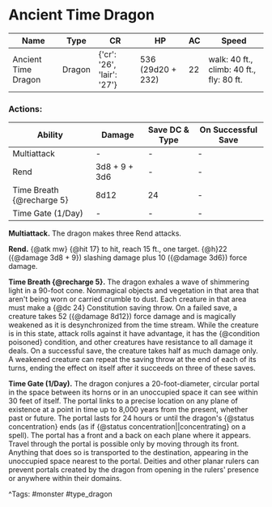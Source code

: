 # Ancient Time Dragon

| Name | Type | CR | HP | AC | Speed |
|------|------|----|----|----|-------|
| Ancient Time Dragon | Dragon | {'cr': '26', 'lair': '27'} | 536 (29d20 + 232) | 22 | walk: 40 ft., climb: 40 ft., fly: 80 ft. |

### Actions:

| Ability | Damage | Save DC & Type | On Successful Save |
|---------|--------|----------------|--------------------|
| Multiattack | - | - | - |
| Rend | 3d8 + 9 + 3d6 | - | - |
| Time Breath {@recharge 5} | 8d12 | 24 | - |
| Time Gate (1/Day) | - | - | - |


**Multiattack.** The dragon makes three Rend attacks.

**Rend.** {@atk mw} {@hit 17} to hit, reach 15 ft., one target. {@h}22 ({@damage 3d8 + 9}) slashing damage plus 10 ({@damage 3d6}) force damage.

**Time Breath {@recharge 5}.** The dragon exhales a wave of shimmering light in a 90-foot cone. Nonmagical objects and vegetation in that area that aren't being worn or carried crumble to dust. Each creature in that area must make a {@dc 24} Constitution saving throw. On a failed save, a creature takes 52 ({@damage 8d12}) force damage and is magically weakened as it is desynchronized from the time stream. While the creature is in this state, attack rolls against it have advantage, it has the {@condition poisoned} condition, and other creatures have resistance to all damage it deals. On a successful save, the creature takes half as much damage only. A weakened creature can repeat the saving throw at the end of each of its turns, ending the effect on itself after it succeeds on three of these saves.

**Time Gate (1/Day).** The dragon conjures a 20-foot-diameter, circular portal in the space between its horns or in an unoccupied space it can see within 30 feet of itself. The portal links to a precise location on any plane of existence at a point in time up to 8,000 years from the present, whether past or future. The portal lasts for 24 hours or until the dragon's {@status concentration} ends (as if {@status concentration||concentrating} on a spell). The portal has a front and a back on each plane where it appears. Travel through the portal is possible only by moving through its front. Anything that does so is transported to the destination, appearing in the unoccupied space nearest to the portal. Deities and other planar rulers can prevent portals created by the dragon from opening in the rulers' presence or anywhere within their domains.

^Tags: #monster #type_dragon